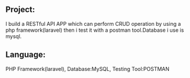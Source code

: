 
## Project:
I build a RESTful API APP which can perform CRUD operation by using a php framework(laravel) then i test 
it with a postman tool.Database i use is mysql.




## Language:
PHP Framework(laravel), 
Database:MySQL, 
Testing Tool:POSTMAN


